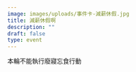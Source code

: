 ```yaml
---
image: images/uploads/事件卡-減薪休假.jpg
title: 減薪休假啊
description: ""
draft: false
type: event
---
```

本輪不能執行廢寢忘食行動